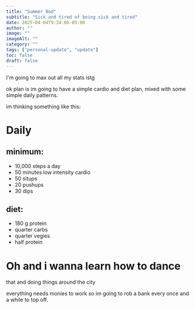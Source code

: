 ```yaml
---
title: "Summer Bod"
subtitle: "Sick and tired of being sick and tired"
date: 2025-04-04T9:34:06-05:00
author: ""
image: ""
imageAlt: ""
category: ""
tags: ["personal-update", "update"]
toc: false
draft: false
---
```

I'm going to max out all my stats istg

ok plan is im going to have a simple cardio and diet plan, mixed with some simple daily patterns.

im thinking something like this:

# Daily

## minimum:
- 10,000 steps a day
- 50 minutes low intensity cardio
- 50 situps
- 20 pushups
- 30 dips

## diet:
- 180 g protein
- quarter carbs
- quarter vegies
- half protein


# Oh and i wanna learn how to dance

that and doing things around the city

everything needs monies to work so im going to rob a bank every once and a while to top off.

